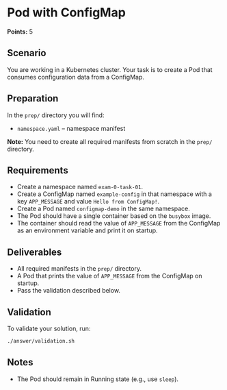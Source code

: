 # Pod with ConfigMap

**Points:** 5

## Scenario
You are working in a Kubernetes cluster. Your task is to create a Pod that consumes configuration data from a ConfigMap.

## Preparation
In the `prep/` directory you will find:
- `namespace.yaml` – namespace manifest

**Note:** You need to create all required manifests from scratch in the `prep/` directory.

## Requirements
- Create a namespace named `exam-0-task-01`.
- Create a ConfigMap named `example-config` in that namespace with a key `APP_MESSAGE` and value `Hello from ConfigMap!`.
- Create a Pod named `configmap-demo` in the same namespace.
- The Pod should have a single container based on the `busybox` image.
- The container should read the value of `APP_MESSAGE` from the ConfigMap as an environment variable and print it on startup.

## Deliverables
- All required manifests in the `prep/` directory.
- A Pod that prints the value of `APP_MESSAGE` from the ConfigMap on startup.
- Pass the validation described below.

## Validation
To validate your solution, run:

```sh
./answer/validation.sh
```

## Notes
- The Pod should remain in Running state (e.g., use `sleep`).
